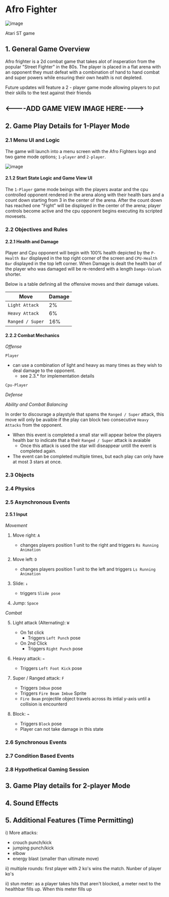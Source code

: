 # Afro Fighter
![image](https://user-images.githubusercontent.com/104709648/212567909-8469300f-405c-4ce1-a82c-be62412ca029.png)

Atari ST game 
## 1. General Game Overview

Afro frighter is a 2d combat game that takes alot of insperation from the popular "Street Fighter" in the 80s. The player is placed in a flat arena with an opponent they must defeat with a combination of hand to hand combat and super powers while ensuring their own health is not depleted. 

Future updates will feature a 2 - player game mode allowing players to put their skills to the test against their friends

## <----ADD GAME VIEW IMAGE HERE---->


## 2. Game Play Details for 1-Player Mode

### 2.1 Menu UI and Logic

The game will launch into a menu screen with the Afro Fighters logo and two game mode options; `1-player` and `2-player`.

![image](https://user-images.githubusercontent.com/104709648/212567852-d2971d61-3278-4f28-ac5f-557cd35d1e47.png)

#### 2.1.2 Start State Logic and Game View UI 

The `1-Player` game mode beings with the players avatar and the cpu controlled opponent rendered in the arena along with their health bars and a count down starting from 3 in the center of the arena. After the count down has reached one "Fight" will be displayed in the center of the arena; player controls become active and the cpu opponent begins executing its scripted movesets.  

### 2.2 Objectives and Rules

#### 2.2.1 Health and Damage 
Player and Cpu opponent will begin with 100% health depicted by the `P-Health Bar` displayed in the top right corner of the screen and `CPU-Health Bar` displayed in the top left corner. When Damage is dealt the health bar of the player who was damaged will be re-renderd with a length `Damge-Value%` shorter. 

Below is a table defining all the offensive moves and their damage values.

| Move  | Damage |
| ------------- | ------------- |
| `Light Attack` | 2% |
| `Heavy Attack`  | 6% |
| `Ranged / Super` | 16% |

#### 2.2.2 Combat Mechanics

*Offense*

 `Player` 
 - can use a combination of light and heavy as many times as they wish to deal damage to the opponent.
    - see 2.3.* for implementation details  

 `Cpu-Player`



 *Defense*

 *Ability and Combat Balancing* 

In order to discourage a playstyle that spams the `Ranged / Super` attack, this move will only be avaible if the play can block two consecutive `Heavy Attacks` from the opponent. 
   - When this event is completed a small star will appear below the players health bar to indicate that a their `Ranged / Super` attack is avaiable
      - Once this attack is used the star will diseappear untill the event is completed again.
   - The event can be completed multiple times, but each play can only have at most 3 stars at once.  

### 2.3 Objects

### 2.4 Physics

### 2.5 Asynchronous Events

#### 2.5.1  Input

*Movement*

1. Move right: `A`
   - changes players position 1 unit to the right and triggers `Rs Running Animation` 
   
2. Move left: `D`
   - changes players position 1 unit to the left and triggers `Ls Running Animation`
   
3. Slide: `↓`   
   - triggers `Slide pose`
   
4. Jump: `Space`

*Combat*

5. Light attack (Alternating): `W`      
   - On 1st click 
      - Triggers `Left Punch` pose
   - On 2nd Click
      - Triggers `Right Punch` pose  
      
6. Heavy attack: `←`     
   - Triggers `Left Foot Kick` pose

7. Super / Ranged attack: `F`     
   - Triggers `Imbue` pose
   - Triggers `Fire Beam Imbue` Sprite
   - `Fire Beam` projectile object travels across its intial y-axis until a collision is encounterd 

8. Block: `→`      
   - Triggers `Block` pose
   - Player can not take damage in this state

### 2.6 Synchronous Events

### 2.7 Condition Based Events

### 2.8 Hypothetical Gaming Session

## 3. Game Play details for 2-player Mode

## 4. Sound Effects

## 5. Additional Features (Time Permitting)

i) More attacks:
   - crouch punch/kick
   - jumping punch/kick
   - elbow
   - energy blast (smaller than ultimate move)

ii) multiple rounds:
   first player with 2 ko's wins the match. Nunber of player ko's

ii) stun meter:
   as a player takes hits that aren't blocked, a meter next to the healthbar fills up. When this meter
   fills up 


